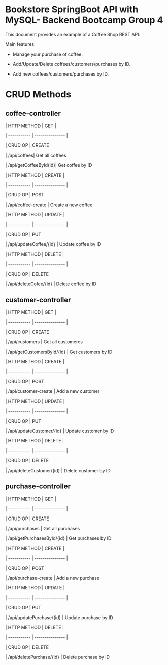 # Bookstore SpringBoot API with MySQL- Backend Bootcamp Group 4





This document provides an example of a Coffee Shop REST API.





Main features:

- Manage your purchase of coffee.

- Add/Update/Delete coffees/customers/purchases by ID.

- Add new coffees/customers/purchases by ID.





# CRUD Methods





## coffee-controller





| HTTP METHOD | GET |

| ----------- | --------------- |

| CRUD OP | CREATE

| /api/coffees| Get all coffees

| /api/getCoffeeById{id}| Get coffee by ID






| HTTP METHOD | CREATE |

| ----------- | --------------- |

| CRUD OP | POST

| /api/coffee-create | Create a new coffee





| HTTP METHOD | UPDATE |

| ----------- | --------------- |

| CRUD OP | PUT

| /api/updateCoffee/{id} | Update coffee by ID





| HTTP METHOD | DELETE |

| ----------- | --------------- |

| CRUD OP | DELETE

| /api/deleteCofee/{id} | Delete coffee by ID






## customer-controller





| HTTP METHOD | GET |

| ----------- | --------------- |

| CRUD OP | CREATE

| /api/customers | Get all customeres

| /api/getCustomersById/{id} | Get customers by ID





| HTTP METHOD | CREATE |

| ----------- | --------------- |

| CRUD OP | POST

| /api/customer-create | Add a new customer





| HTTP METHOD | UPDATE |

| ----------- | --------------- |

| CRUD OP | PUT

| /api/updateCustomer/{id} | Update customer by ID





| HTTP METHOD | DELETE |

| ----------- | --------------- |

| CRUD OP | DELETE

| /api/deleteCustomer/{id} | Delete customer by ID





## purchase-controller





| HTTP METHOD | GET |

| ----------- | --------------- |

| CRUD OP | CREATE

| /api/purchases | Get all purchases

| /api/getPurchasesById/{id} | Get purchases by ID





| HTTP METHOD | CREATE |

| ----------- | --------------- |

| CRUD OP | POST

| /api/purchase-create | Add a new purchase





| HTTP METHOD | UPDATE |

| ----------- | --------------- |

| CRUD OP | PUT

| /api/updatePurchase/{id} | Update purchase by ID





| HTTP METHOD | DELETE |

| ----------- | --------------- |

| CRUD OP | DELETE

| /api/deletePurchase/{id} | Delete purchase by ID